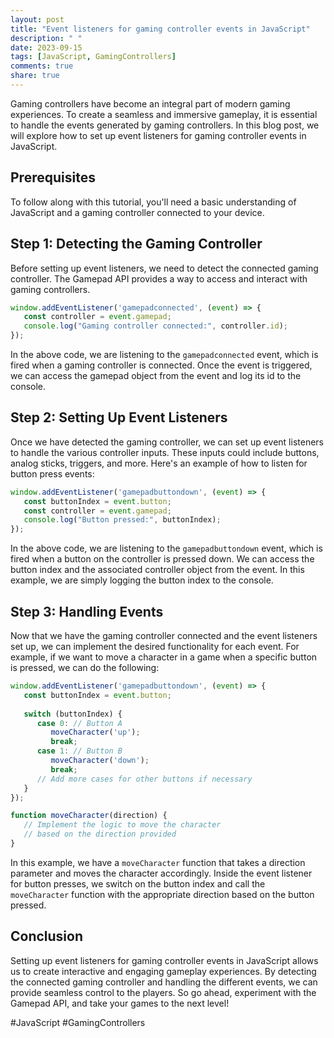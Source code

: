 ```yaml
---
layout: post
title: "Event listeners for gaming controller events in JavaScript"
description: " "
date: 2023-09-15
tags: [JavaScript, GamingControllers]
comments: true
share: true
---
```


Gaming controllers have become an integral part of modern gaming experiences. To create a seamless and immersive gameplay, it is essential to handle the events generated by gaming controllers. In this blog post, we will explore how to set up event listeners for gaming controller events in JavaScript.

## Prerequisites

To follow along with this tutorial, you'll need a basic understanding of JavaScript and a gaming controller connected to your device.

## Step 1: Detecting the Gaming Controller

Before setting up event listeners, we need to detect the connected gaming controller. The Gamepad API provides a way to access and interact with gaming controllers. 

```javascript
window.addEventListener('gamepadconnected', (event) => {
   const controller = event.gamepad;
   console.log("Gaming controller connected:", controller.id);
});
```

In the above code, we are listening to the `gamepadconnected` event, which is fired when a gaming controller is connected. Once the event is triggered, we can access the gamepad object from the event and log its id to the console.

## Step 2: Setting Up Event Listeners

Once we have detected the gaming controller, we can set up event listeners to handle the various controller inputs. These inputs could include buttons, analog sticks, triggers, and more. Here's an example of how to listen for button press events:

```javascript
window.addEventListener('gamepadbuttondown', (event) => {
   const buttonIndex = event.button;
   const controller = event.gamepad;
   console.log("Button pressed:", buttonIndex);
});
```

In the above code, we are listening to the `gamepadbuttondown` event, which is fired when a button on the controller is pressed down. We can access the button index and the associated controller object from the event. In this example, we are simply logging the button index to the console.

## Step 3: Handling Events

Now that we have the gaming controller connected and the event listeners set up, we can implement the desired functionality for each event. For example, if we want to move a character in a game when a specific button is pressed, we can do the following:

```javascript
window.addEventListener('gamepadbuttondown', (event) => {
   const buttonIndex = event.button;
   
   switch (buttonIndex) {
      case 0: // Button A
         moveCharacter('up');
         break;
      case 1: // Button B
         moveCharacter('down');
         break;
      // Add more cases for other buttons if necessary
   }
});

function moveCharacter(direction) {
   // Implement the logic to move the character
   // based on the direction provided
}
```

In this example, we have a `moveCharacter` function that takes a direction parameter and moves the character accordingly. Inside the event listener for button presses, we switch on the button index and call the `moveCharacter` function with the appropriate direction based on the button pressed.

## Conclusion

Setting up event listeners for gaming controller events in JavaScript allows us to create interactive and engaging gameplay experiences. By detecting the connected gaming controller and handling the different events, we can provide seamless control to the players. So go ahead, experiment with the Gamepad API, and take your games to the next level!

\#JavaScript \#GamingControllers
